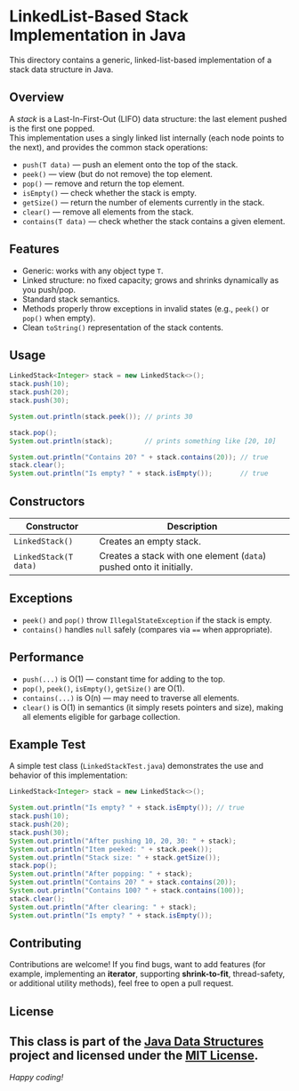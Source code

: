 # Linked­List-Based Stack Implementation in Java

This directory contains a generic, linked-list-based implementation of a stack data structure in Java.  

## Overview

A *stack* is a Last-In-First-Out (LIFO) data structure: the last element pushed is the first one popped.  
This implementation uses a singly linked list internally (each node points to the next), and provides the common stack operations:

- `push(T data)` — push an element onto the top of the stack.  
- `peek()` — view (but do not remove) the top element.  
- `pop()` — remove and return the top element.  
- `isEmpty()` — check whether the stack is empty.  
- `getSize()` — return the number of elements currently in the stack.  
- `clear()` — remove all elements from the stack.  
- `contains(T data)` — check whether the stack contains a given element.

## Features

- Generic: works with any object type `T`.  
- Linked structure: no fixed capacity; grows and shrinks dynamically as you push/pop.  
- Standard stack semantics.  
- Methods properly throw exceptions in invalid states (e.g., `peek()` or `pop()` when empty).  
- Clean `toString()` representation of the stack contents.

## Usage

```java
LinkedStack<Integer> stack = new LinkedStack<>();
stack.push(10);
stack.push(20);
stack.push(30);

System.out.println(stack.peek()); // prints 30

stack.pop();
System.out.println(stack);        // prints something like [20, 10]

System.out.println("Contains 20? " + stack.contains(20)); // true
stack.clear();
System.out.println("Is empty? " + stack.isEmpty());       // true
````

## Constructors

| Constructor           | Description                                                         |
| --------------------- | ------------------------------------------------------------------- |
| `LinkedStack()`       | Creates an empty stack.                                             |
| `LinkedStack(T data)` | Creates a stack with one element (`data`) pushed onto it initially. |

## Exceptions

* `peek()` and `pop()` throw `IllegalStateException` if the stack is empty.
* `contains()` handles `null` safely (compares via `==` when appropriate).

## Performance

* `push(...)` is O(1) — constant time for adding to the top.
* `pop()`, `peek()`, `isEmpty()`, `getSize()` are O(1).
* `contains(...)` is O(n) — may need to traverse all elements.
* `clear()` is O(1) in semantics (it simply resets pointers and size), making all elements eligible for garbage collection.

## Example Test

A simple test class (`LinkedStackTest.java`) demonstrates the use and behavior of this implementation:

```java
LinkedStack<Integer> stack = new LinkedStack<>();

System.out.println("Is empty? " + stack.isEmpty()); // true
stack.push(10);
stack.push(20);
stack.push(30);
System.out.println("After pushing 10, 20, 30: " + stack);
System.out.println("Item peeked: " + stack.peek());
System.out.println("Stack size: " + stack.getSize());
stack.pop();
System.out.println("After popping: " + stack);
System.out.println("Contains 20? " + stack.contains(20));
System.out.println("Contains 100? " + stack.contains(100));
stack.clear();
System.out.println("After clearing: " + stack);
System.out.println("Is empty? " + stack.isEmpty());
```

## Contributing

Contributions are welcome! If you find bugs, want to add features (for example, implementing an **iterator**, supporting **shrink-to-fit**, thread-safety, or additional utility methods), feel free to open a pull request.

## License

This class is part of the [Java Data Structures](https://github.com/Eyadeltaher/java-data-structures) project and licensed under the [MIT License](../LICENSE).
---

*Happy coding!*
